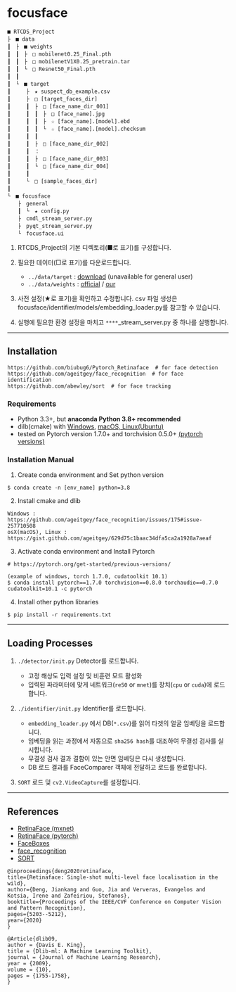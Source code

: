 # focusface

```
■ RTCDS_Project
├　■ data
┃　├　■ weights
┃　┃　├　□ mobilenet0.25_Final.pth
┃　┃　├　□ mobilenetV1X0.25_pretrain.tar
┃　┃　└　□ Resnet50_Final.pth
┃　┃　
┃　└　■ target
┃　　　├　★ suspect_db_example.csv
┃　　　├　□ [target_faces_dir]
┃　　　┃　├　□ [face_name_dir_001]
┃　　　┃　┃　├　□ [face_name].jpg	
┃　　　┃　┃　├　☆ [face_name].[model].ebd
┃　　　┃　┃　└　☆ [face_name].[model].checksum
┃　　　┃　┃
┃　　　┃　├　□ [face_name_dir_002]
┃　　　┃　：
┃　　　┃　├　□ [face_name_dir_003]
┃　　　┃　└　□ [face_name_dir_004]
┃　　　┃
┃　　　└　□ [sample_faces_dir]
┃　　　
└　■ focusface
　　├　general
　　┃　└　★ config.py
　　├　cmdl_stream_server.py
　　├　pyqt_stream_server.py
　　└　focusface.ui
```

1. RTCDS_Project의 기본 디렉토리(■로 표기)를 구성합니다.
2. 필요한 데이터(□로 표기)를 다운로드합니다. 
   - `../data/target` : [download](https://drive.google.com/file/d/1lTmbSY6Ksne23LCK46bbkepJRYAX2p6w/view?usp=sharing) (unavailable for general user)
   - `../data/weights` : [official](https://drive.google.com/drive/folders/1oZRSG0ZegbVkVwUd8wUIQx8W7yfZ_ki1) / [our](https://drive.google.com/file/d/1rmGkQ11o7kn1Rdp5AKmRwbXI5v-kDmXb/view?usp=sharing)

3. 사전 설정(★로 표기)을 확인하고 수정합니다. csv 파일 생성은 focusface/identifier/models/embedding_loader.py를 참고할 수 있습니다.

4. 실행에 필요한 환경 설정을 마치고 `****`_stream_server.py 중 하나를 실행합니다.



------

## Installation

```
https://github.com/biubug6/Pytorch_Retinaface  # for face detection
https://github.com/ageitgey/face_recognition  # for face identification
https://github.com/abewley/sort  # for face tracking
```

### Requirements

- Python 3.3+, but **anaconda Python 3.8+ recommended**
- dilb(cmake) with [Windows](https://github.com/ageitgey/face_recognition/issues/175#issue-257710508), [macOS, Linux(Ubuntu)](https://gist.github.com/ageitgey/629d75c1baac34dfa5ca2a1928a7aeaf)
- tested on Pytorch version 1.7.0+ and torchvision 0.5.0+ [(pytorch versions)](https://pytorch.org/get-started/previous-versions/)

### Installation Manual

1. Create conda environment and Set python version

```
$ conda create -n [env_name] python=3.8
```

2. Install cmake and dlib

```
Windows : https://github.com/ageitgey/face_recognition/issues/175#issue-257710508
osX(macOS), Linux : https://gist.github.com/ageitgey/629d75c1baac34dfa5ca2a1928a7aeaf
```

3. Activate conda environment and Install Pytorch

```
# https://pytorch.org/get-started/previous-versions/

(example of windows, torch 1.7.0, cudatoolkit 10.1)
$ conda install pytorch==1.7.0 torchvision==0.8.0 torchaudio==0.7.0 cudatoolkit=10.1 -c pytorch
```

4. Install other python libraries

```
$ pip install -r requirements.txt
```

------

## Loading Processes

1. `./detector/init.py` Detector를 로드합니다.
   - 고정 해상도 입력 설정 및 비훈련 모드 활성화
   - 입력된 파라미터에 맞게 네트워크(`re50` or `mnet`)를 장치(`cpu` or `cuda`)에 로드합니다.
2. `./identifier/init.py` Identifier를 로드합니다.
   - `embedding_loader.py` 에서 DB(`*.csv`)를 읽어 타겟의 얼굴 임베딩을 로드합니다.
   - 임베딩을 읽는 과정에서 자동으로 `sha256 hash`를 대조하여 무결성 검사를 실시합니다. 
   - 무결성 검사 결과 결함이 있는 안면 임베딩은 다시 생성합니다.
   - DB 로드 결과를 FaceComparer 객체에 전달하고 로드를 완료합니다.

3. `SORT` 로드 및 `cv2.VideoCapture`를 설정합니다.

------

## References

- [RetinaFace (mxnet)](https://github.com/deepinsight/insightface/tree/master/RetinaFace)
- [RetinaFace (pytorch)](https://github.com/biubug6/Pytorch_Retinaface)
- [FaceBoxes](https://github.com/zisianw/FaceBoxes.PyTorch)
- [face_recognition](https://github.com/ageitgey/face_recognition)
- [SORT](https://github.com/abewley/sort)

```
@inproceedings{deng2020retinaface,
title={Retinaface: Single-shot multi-level face localisation in the wild},
author={Deng, Jiankang and Guo, Jia and Ververas, Evangelos and Kotsia, Irene and Zafeiriou, Stefanos},
booktitle={Proceedings of the IEEE/CVF Conference on Computer Vision and Pattern Recognition},
pages={5203--5212},
year={2020}
}

@Article{dlib09,
author = {Davis E. King},
title = {Dlib-ml: A Machine Learning Toolkit},
journal = {Journal of Machine Learning Research},
year = {2009},
volume = {10},
pages = {1755-1758},
}
```

